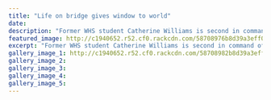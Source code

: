 ```yaml
---
title: "Life on bridge gives window to world"
date: 
description: "Former WHS student Catherine Williams is second in command of the Holland America Line ship Zaandam, Wanganui Chronicle article on 4/1/17..."
featured_image: http://c1940652.r52.cf0.rackcdn.com/58708976b8d39a3eff00157d/Catherine-Williams-2nd-in-command-of-ship-4-Jan-2017.jpg
excerpt: "Former WHS student Catherine Williams is second in command of the Holland America Line ship Zaandam."
gallery_image_1: http://c1940652.r52.cf0.rackcdn.com/58708982b8d39a3eff00157f/Catherine-Williams-2nd-in-com-of-this-ship.jpg
gallery_image_2: 
gallery_image_3: 
gallery_image_4: 
gallery_image_5: 
---
```

